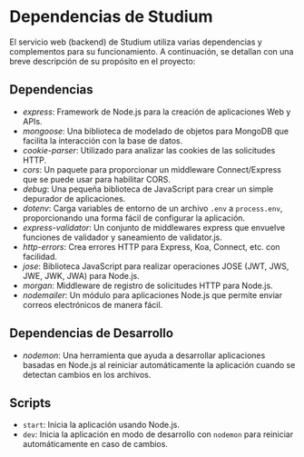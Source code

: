 # Dependencias de Studium

El servicio web (backend) de Studium utiliza varias dependencias y complementos para su funcionamiento. A continuación, se detallan con una breve descripción de su propósito en el proyecto:

## Dependencias

- *express*:  Framework de Node.js para la creación de aplicaciones Web y APIs. 
- *mongoose*: Una biblioteca de modelado de objetos para MongoDB que facilita la interacción con la base de datos.
- *cookie-parser*: Utilizado para analizar las cookies de las solicitudes HTTP.
- *cors*: Un paquete para proporcionar un middleware Connect/Express que se puede usar para habilitar CORS.
- *debug*: Una pequeña biblioteca de JavaScript para crear un simple depurador de aplicaciones.
- *dotenv*: Carga variables de entorno de un archivo `.env` a `process.env`, proporcionando una forma fácil de configurar la aplicación.
- *express-validator*: Un conjunto de middlewares express que envuelve funciones de validador y saneamiento de validator.js.
- *http-errors*: Crea errores HTTP para Express, Koa, Connect, etc. con facilidad.
- *jose*: Biblioteca JavaScript para realizar operaciones JOSE (JWT, JWS, JWE, JWK, JWA) para Node.js.
- *morgan*: Middleware de registro de solicitudes HTTP para Node.js.
- *nodemailer*: Un módulo para aplicaciones Node.js que permite enviar correos electrónicos de manera fácil.

## Dependencias de Desarrollo

- *nodemon*: Una herramienta que ayuda a desarrollar aplicaciones basadas en Node.js al reiniciar automáticamente la aplicación cuando se detectan cambios en los archivos.

## Scripts

- `start`: Inicia la aplicación usando Node.js.
- `dev`: Inicia la aplicación en modo de desarrollo con `nodemon` para reiniciar automáticamente en caso de cambios.